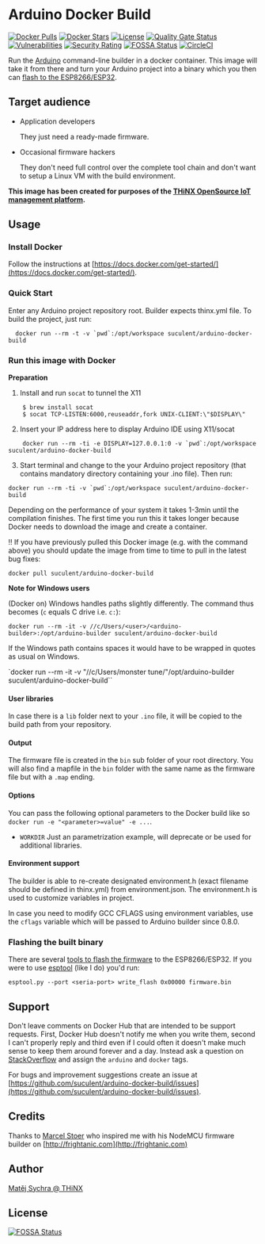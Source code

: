 # Arduino Docker Build

[![Docker Pulls](https://img.shields.io/docker/pulls/suculent/arduino-docker-build.svg)](https://hub.docker.com/r/suculent/arduino-docker-build/) [![Docker Stars](https://img.shields.io/docker/stars/suculent/arduino-docker-build.svg)](https://hub.docker.com/r/suculent/arduino-docker-build/) [![License](https://img.shields.io/badge/license-MIT-blue.svg?style=flat)](https://github.com/suculent/arduino-docker-build/blob/master/LICENSE)
[![Quality Gate Status](https://sonarcloud.io/api/project_badges/measure?project=arduino-docker-build&metric=alert_status)](https://sonarcloud.io/dashboard?id=arduino-docker-build)
[![Vulnerabilities](https://sonarcloud.io/api/project_badges/measure?project=arduino-docker-build&metric=vulnerabilities)](https://sonarcloud.io/dashboard?id=arduino-docker-build)
[![Security Rating](https://sonarcloud.io/api/project_badges/measure?project=arduino-docker-build&metric=security_rating)](https://sonarcloud.io/dashboard?id=arduino-docker-build)
[![FOSSA Status](https://app.fossa.io/api/projects/git%2Bgithub.com%2Fsuculent%2Farduino-docker-build.svg?type=shield)](https://app.fossa.io/projects/git%2Bgithub.com%2Fsuculent%2Farduino-docker-build?ref=badge_shield)
[![CircleCI](https://circleci.com/gh/suculent/arduino-docker-build/tree/master.svg?style=svg)](https://circleci.com/gh/suculent/arduino-docker-build/tree/master)

Run the [Arduino](http://arduino.cc) command-line builder in a docker container. This image will take it from there and turn your Arduino project into a binary which you then can [flash to the ESP8266/ESP32](http://nodemcu.readthedocs.org/en/dev/en/flash/).


## Target audience

- Application developers

  They just need a ready-made firmware.

- Occasional firmware hackers

  They don't need full control over the complete tool chain and don't want to setup a Linux VM with the build environment.

**This image has been created for purposes of the [THiNX OpenSource IoT management platform](https://thinx.cloud).**

## Usage

### Install Docker
Follow the instructions at [https://docs.docker.com/get-started/](https://docs.docker.com/get-started/).

### Quick Start

Enter any Arduino project repository root. Builder expects thinx.yml file. To build the project, just run:

```
  docker run --rm -t -v `pwd`:/opt/workspace suculent/arduino-docker-build
```

### Run this image with Docker

**Preparation**

1. Install and run `socat` to tunnel the X11

```
	$ brew install socat
  	$ socat TCP-LISTEN:6000,reuseaddr,fork UNIX-CLIENT:\"$DISPLAY\"
```

2. Insert your IP address here to display Arduino IDE using X11/socat

```
	docker run --rm -ti -e DISPLAY=127.0.0.1:0 -v `pwd`:/opt/workspace suculent/arduino-docker-build
```

3. Start terminal and change to the your Arduino project repository (that contains mandatory directory containing your .ino file). Then run:

``docker run --rm -ti -v `pwd`:/opt/workspace suculent/arduino-docker-build``

Depending on the performance of your system it takes 1-3min until the compilation finishes. The first time you run this it takes longer because Docker needs to download the image and create a container.

:bangbang: If you have previously pulled this Docker image (e.g. with the command above) you should update the image from time to time to pull in the latest bug fixes:

`docker pull suculent/arduino-docker-build`

**Note for Windows users**

(Docker on) Windows handles paths slightly differently. The command thus becomes (`c` equals C drive i.e. `c:`):

`docker run --rm -it -v //c/Users/<user>/<arduino-builder>:/opt/arduino-builder suculent/arduino-docker-build`

If the Windows path contains spaces it would have to be wrapped in quotes as usual on Windows.

`docker run --rm -it -v "//c/Users/monster tune/<arduino-builder>"/opt/arduino-builder suculent/arduino-docker-build``

#### User libraries

In case there is a `lib` folder next to your `.ino` file, it will be copied to the build path from your repository.

#### Output
The firmware file is created in the `bin` sub folder of your root directory. You will also find a mapfile in the `bin` folder with the same name as the firmware file but with a `.map` ending.

#### Options
You can pass the following optional parameters to the Docker build like so `docker run -e "<parameter>=value" -e ...`.

- `WORKDIR` Just an parametrization example, will deprecate or be used for additional libraries.

#### Environment support

The builder is able to re-create designated environment.h (exact filename should be defined in thinx.yml) from environment.json.
The environment.h is used to customize variables in project.

In case you need to modify GCC CFLAGS using environment variables, use the `cflags` variable which will be passed to Arduino builder since 0.8.0.

### Flashing the built binary
There are several [tools to flash the firmware](http://nodemcu.readthedocs.org/en/dev/en/flash/) to the ESP8266/ESP32. If you were to use [esptool](https://github.com/themadinventor/esptool) (like I do) you'd run:

`esptool.py --port <seria-port> write_flash 0x00000 firmware.bin`

## Support
Don't leave comments on Docker Hub that are intended to be support requests. First, Docker Hub doesn't notify me when you write them, second I can't properly reply and third even if I could often it doesn't make much sense to keep them around forever and a day. Instead ask a question on [StackOverflow](http://stackoverflow.com/) and assign the `arduino` and `docker` tags.

For bugs and improvement suggestions create an issue at [https://github.com/suculent/arduino-docker-build/issues](https://github.com/suculent/arduino-docker-build/issues).

## Credits
Thanks to [Marcel Stoer](http://pfalcon-oe.blogspot.com/) who inspired me with his NodeMCU firmware builder on [http://frightanic.com](http://frightanic.com)

## Author
[Matěj Sychra @ THiNX](http://thinx.cloud)


## License
[![FOSSA Status](https://app.fossa.io/api/projects/git%2Bgithub.com%2Fsuculent%2Farduino-docker-build.svg?type=large)](https://app.fossa.io/projects/git%2Bgithub.com%2Fsuculent%2Farduino-docker-build?ref=badge_large)